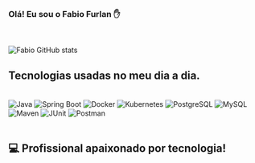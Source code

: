 ### Olá! Eu sou o Fabio Furlan ✋
<br/>

![Fabio GitHub stats](https://github-readme-stats.vercel.app/api?username=fabio-furlan&show_icons=true&theme=dark)

## Tecnologias usadas no meu dia a dia.

<div style="display: inline_block"><br/>
<img align="center" alt="Java" src="https://img.shields.io/badge/Java-ED8B00?style=for-the-badge&logo=java&logoColor=white"/>
<img align="center" alt="Spring Boot" src="https://img.shields.io/badge/Spring%20Boot-6DB33F?style=for-the-badge&logo=spring&logoColor=white"/>
<img align="center" alt="Docker" src="https://img.shields.io/badge/Docker-2496ED?style=for-the-badge&logo=docker&logoColor=white"/>
<img align="center" alt="Kubernetes" src="https://img.shields.io/badge/Kubernetes-326CE5?style=for-the-badge&logo=kubernetes&logoColor=white"/>
<img align="center" alt="PostgreSQL" src="https://img.shields.io/badge/PostgreSQL-316192?style=for-the-badge&logo=postgresql&logoColor=white"/>
<img align="center" alt="MySQL" src="https://img.shields.io/badge/MySQL-4479A1?style=for-the-badge&logo=mysql&logoColor=white"/>
<img align="center" alt="Maven" src="https://img.shields.io/badge/Maven-C71A36?style=for-the-badge&logo=apachemaven&logoColor=white"/>
<img align="center" alt="JUnit" src="https://img.shields.io/badge/JUnit-25A162?style=for-the-badge&logo=junit5&logoColor=white"/>
<img align="center" alt="Postman" src="https://img.shields.io/badge/Postman-FF6C37?style=for-the-badge&logo=postman&logoColor=white"/>



</div><br/>

## 💻 Profissional apaixonado por tecnologia!


